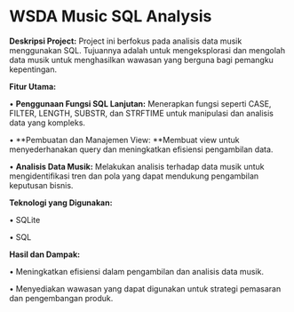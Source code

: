# WSDA Music SQL Analysis
**Deskripsi Project:**
Project ini berfokus pada analisis data musik menggunakan SQL. Tujuannya adalah untuk mengeksplorasi dan mengolah data musik untuk menghasilkan wawasan yang berguna bagi pemangku kepentingan.

**Fitur Utama:**

•	**Penggunaan Fungsi SQL Lanjutan:** Menerapkan fungsi seperti CASE, FILTER, LENGTH, SUBSTR, dan STRFTIME untuk manipulasi dan analisis data yang kompleks.

•	**Pembuatan dan Manajemen View: **Membuat view untuk menyederhanakan query dan meningkatkan efisiensi pengambilan data.

•	**Analisis Data Musik:** Melakukan analisis terhadap data musik untuk mengidentifikasi tren dan pola yang dapat mendukung pengambilan keputusan bisnis.

**Teknologi yang Digunakan:**

•	SQLite

•	SQL

**Hasil dan Dampak:**

•	Meningkatkan efisiensi dalam pengambilan dan analisis data musik.

•	Menyediakan wawasan yang dapat digunakan untuk strategi pemasaran dan pengembangan produk.

